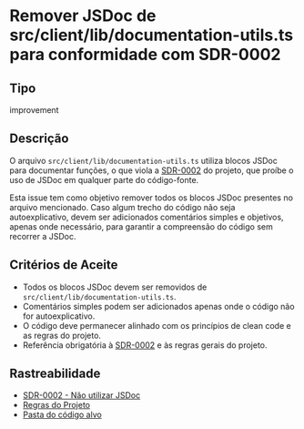 # Remover JSDoc de src/client/lib/documentation-utils.ts para conformidade com SDR-0002

## Tipo

improvement

## Descrição

O arquivo `src/client/lib/documentation-utils.ts` utiliza blocos JSDoc para documentar funções, o que viola a [SDR-0002](../../../docs/sdr/SDR-0002-Nao-utilizar-JSDocs.md) do projeto, que proíbe o uso de JSDoc em qualquer parte do código-fonte.

Esta issue tem como objetivo remover todos os blocos JSDoc presentes no arquivo mencionado. Caso algum trecho do código não seja autoexplicativo, devem ser adicionados comentários simples e objetivos, apenas onde necessário, para garantir a compreensão do código sem recorrer a JSDoc.

## Critérios de Aceite

- Todos os blocos JSDoc devem ser removidos de `src/client/lib/documentation-utils.ts`.
- Comentários simples podem ser adicionados apenas onde o código não for autoexplicativo.
- O código deve permanecer alinhado com os princípios de clean code e as regras do projeto.
- Referência obrigatória à [SDR-0002](../../../docs/sdr/SDR-0002-Nao-utilizar-JSDocs.md) e às regras gerais do projeto.

## Rastreabilidade

- [SDR-0002 - Não utilizar JSDoc](../../../docs/sdr/SDR-0002-Nao-utilizar-JSDocs.md)
- [Regras do Projeto](../../../.roo/rules/rules.md)
- [Pasta do código alvo](../../../src/client/lib/documentation-utils.ts)